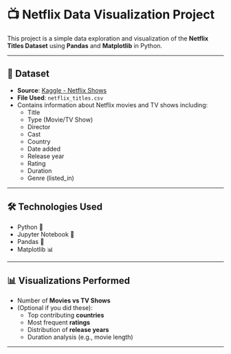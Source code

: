 # 📺 Netflix Data Visualization Project

This project is a simple data exploration and visualization of the **Netflix Titles Dataset** using **Pandas** and **Matplotlib** in Python.

---

## 📂 Dataset

- **Source**: [Kaggle - Netflix Shows](https://www.kaggle.com/datasets/shivamb/netflix-shows)
- **File Used**: `netflix_titles.csv`
- Contains information about Netflix movies and TV shows including:
  - Title
  - Type (Movie/TV Show)
  - Director
  - Cast
  - Country
  - Date added
  - Release year
  - Rating
  - Duration
  - Genre (listed_in)

---

## 🛠️ Technologies Used

- Python 🐍
- Jupyter Notebook 📓
- Pandas 🐼
- Matplotlib 📊

---

## 📊 Visualizations Performed

- Number of **Movies vs TV Shows**
- (Optional if you did these):
  - Top contributing **countries**
  - Most frequent **ratings**
  - Distribution of **release years**
  - Duration analysis (e.g., movie length)

---